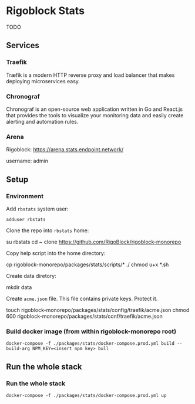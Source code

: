 # Rigoblock Stats
TODO

## Services

### Traefik

Træfik is a modern HTTP reverse proxy and load balancer that makes deploying microservices easy.

### Chronograf
Chronograf is an open-source web application written in Go and React.js that provides the tools to visualize your monitoring data and easily create alerting and automation rules.

### Arena
Rigoblock:
https://arena.stats.endpoint.network/

username: admin

## Setup

### Environment

Add `rbstats` system user:

```
adduser rbstats
```

Clone the repo into `rbstats` home:

  su rbstats
  cd ~
  clone https://github.com/RigoBlock/rigoblock-monorepo

Copy help script into the home directory:

  cp rigoblock-monorepo/packages/stats/scripts/* ./
  chmod u+x *.sh

Create data diretory:

  mkdir data

Create `acme.json` file. This file contains private keys. Protect it.

  touch rigoblock-monorepo/packages/stats/config/traefik/acme.json
  chmod 600 rigoblock-monorepo/packages/stats/conf/traefik/acme.json

### Build docker image (from within rigoblock-monorepo root)
`docker-compose -f ./packages/stats/docker-compose.prod.yml build --build-arg NPM_KEY=<insert npm key> bull`
## Run the whole stack
### Run the whole stack
`docker-compose -f ./packages/stats/docker-compose.prod.yml up`